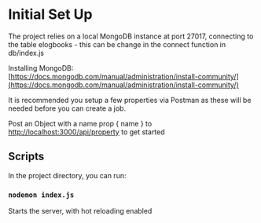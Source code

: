 # Initial Set Up
The project relies on a local MongoDB instance at port 27017, connecting to the table elogbooks - this can be change in the connect function in db/index.js

Installing MongoDB: [https://docs.mongodb.com/manual/administration/install-community/](https://docs.mongodb.com/manual/administration/install-community/)

It is recommended you setup a few properties via Postman as these will be needed before you can create a job.

Post an Object with a name prop { name } to [http://localhost:3000/api/property](http://localhost:3000/api/property) to get started

## Scripts

In the project directory, you can run:

### `nodemon index.js`

Starts the server, with hot reloading enabled
